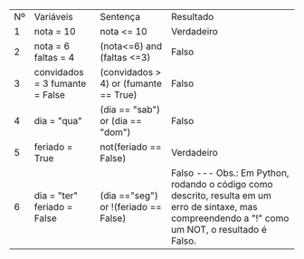 | | | | |
|-|-|-|-|
|Nº|Variáveis|Sentença|Resultado|
|1|nota = 10|nota <= 10|Verdadeiro|
|2|nota = 6 faltas = 4|(nota<=6) and (faltas <=3)|Falso|
|3|convidados = 3 fumante = False|(convidados > 4) or (fumante == True)|Falso|
|4|dia = "qua"|(dia == "sab") or (dia == "dom")|Falso|
|5|feriado = True|not(feriado == False)|Verdadeiro|
|6|dia = "ter" feriado = False|(dia =="seg") or !(feriado == False)|Falso --- Obs.: Em Python, rodando o código como descrito, resulta em um erro de sintaxe, mas compreendendo a "!" como um NOT, o resultado é Falso.|
